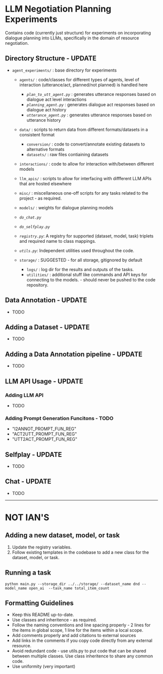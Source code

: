 # LLM Negotiation Planning Experiments
Contains code (currently just structure) for experiments on incorporating dialogue planning into LLMs, specifically in the domain of resource negotiation.

## Directory Structure - UPDATE

- `agent_experiments/` : base directory for experiments
    - `agents/` : code/classes for different types of agents, level of interaction (utterance/act, planned/not planned) is handled here
        - *`plan_to_utt_agent.py`* : generates utterance responses based on dialogue act level interactions
        - *`planning_agent.py`* : generates dialogue act responses based on dialogue act history
        - *`utterance_agent.py`* : generates utterance responses based on utterance history
    - `data/` : scripts to return data from different formats/datasets in a consistent format
        - `conversion/` : code to convert/annotate existing datasets to alternative formats
        - `datasets/` : raw files contiaining datasets
    - `interactions/` : code to allow for interaction with/between different models
    - `llm_apis/` : scripts to allow for interfacing with diffferent LLM APIs that are hosted elsewhere
    - `misc/` : miscellaneous one-off scripts for any tasks related to the project - as required.
    - `models/` : weights for dialogue planning models
    - *`do_chat.py`*
    - *`do_selfplay.py`*
    - *`registry.py`*: A registry for supported (dataset, model, task) triplets and required name to class mappings.
    - *`utils.py`*: Independent utilities used throughout the code.

    - `storage/` : SUGGESTED - for all storage, gitignored by default
        - `logs/` : log dir for the results and outputs of the tasks.
        - `utilities/` : additional stuff like commands and API keys for connecting to the models. - should never be pushed to the code repository.

## Data Annotation - UPDATE

- TODO

## Adding a Dataset - UPDATE

- TODO

## Adding a Data Annotation pipeline - UPDATE

- TODO

## LLM API Usage - UPDATE

### Adding LLM API

- TODO

### Adding Prompt Generation Funcitons - TODO

- "I2ANNOT_PROMPT_FUN_REG"
- "ACT2UTT_PROMPT_FUN_REG"
- "UTT2ACT_PROMPT_FUN_REG"

## Selfplay - UPDATE

- TODO

## Chat - UPDATE

- TODO

***

# NOT IAN'S

## Adding a new dataset, model, or task

1. Update the registry variables.
2. Follow existing templates in the codebase to add a new class for the dataset, model, or task.

## Running a task

```python main.py --storage_dir ../../storage/ --dataset_name dnd --model_name open_ai  --task_name total_item_count```

## Formatting Guidelines

- Keep this README up-to-date.
- Use classes and inheritence - as required.
- Follow the naming conventions and line spacing properly - 2 lines for the items in global scope, 1 line for the items within a local scope.
- Add comments properly and add citations to external sources
- Add links in the comments if you copy code directly from any external resource.
- Avoid redundant code - use utils.py to put code that can be shared between multiple classes. Use class inheritence to share any common code.
- Use uniformity (very important)
